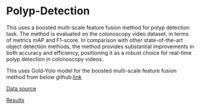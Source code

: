 # Polyp-Detection
This uses a boosted multi-scale feature fusion method for polyp detection task. The method is evaluated on the colonoscopy video dataset, in terms of metrics mAP and F1-score. In comparison with other state-of-the-art object detection methods, the method provides substantial improvements in both accuracy and efficiency, positioning it as a robust choice for real-time polyp detection in colonoscopy videos.

This uses Gold-Yolo model for the boosted multi-scale feature fusion method from below github.[link](https://github.com/huawei-noah/Efficient-Computing/tree/master/Detection/Gold-YOLO) 

[Data source](https://github.com/dashishi/LDPolypVideo-Benchmark)

[Results](Results)
